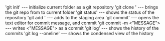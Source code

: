  'git init' --- initialize current folder as a git repository
 'git clone <URL>' --- brings the git repo from <URL> to current folder
 'git status' --- shows the status of the repository
 'git add <FILE>' --- adds <FILE> to the staging area
 'git commit' --- opens the text editor for commit message, and commit
 	'git commit -m <"MESSAGE"> --- writes <"MESSAGE"> as a commit
 'git log' --- shows the history of the commits
	'git log --oneline' --- shows the condensed view of the history
 
